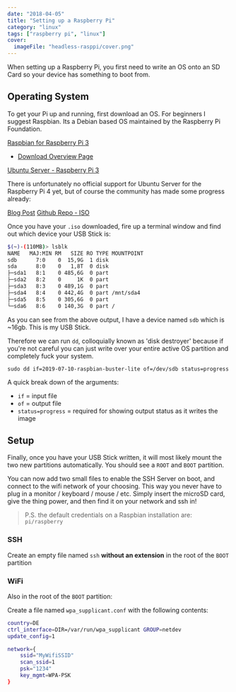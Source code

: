 ```yaml
---
date: "2018-04-05"
title: "Setting up a Raspberry Pi"
category: "linux"
tags: ["raspberry pi", "linux"]
cover:
  imageFile: "headless-rasppi/cover.png"
---
```


When setting up a Raspberry Pi, you first need to write an OS onto an SD Card so your device has something to boot from.

## Operating System

To get your Pi up and running, first download an OS. For beginners I suggest Raspbian. Its a Debian based OS maintained by the Raspberry Pi Foundation.

[Raspbian for Raspberry Pi 3](https://downloads.raspberrypi.org/raspbian_lite_latest)

- [Download Overview Page](https://www.raspberrypi.org/downloads/raspbian/)

[Ubuntu Server - Raspberry Pi 3](http://cdimage.ubuntu.com/releases/bionic/release/ubuntu-18.04.3-preinstalled-server-arm64+raspi3.img.xz)

There is unfortunately no official support for Ubuntu Server for the Raspberry Pi 4 yet, but of course the community has made some progress already:

[Blog Post](https://jamesachambers.com/raspberry-pi-4-ubuntu-server-desktop-18-04-3-image-unofficial/) [Github Repo - ISO](https://github.com/TheRemote/Ubuntu-Server-raspi4-unofficial/releases)

Once you have your `.iso` downloaded, fire up a terminal window and find out which device your USB Stick is:

```bash
$(~)-(110MB)> lsblk
NAME   MAJ:MIN RM   SIZE RO TYPE MOUNTPOINT
sdb    	 7:0    0  15,9G  1 disk
sda      8:0    0   1,8T  0 disk
├─sda1   8:1    0 485,6G  0 part
├─sda2   8:2    0     1K  0 part
├─sda3   8:3    0 489,1G  0 part
├─sda4   8:4    0 442,4G  0 part /mnt/sda4
├─sda5   8:5    0 305,6G  0 part
└─sda6   8:6    0 140,3G  0 part /
```

As you can see from the above output, I have a device named `sdb` which is ~16gb. This is my USB Stick.

Therefore we can run `dd`, colloquially known as 'disk destroyer' because if you're not careful you can just write over your entire active OS partition and completely fuck your system.

```
sudo dd if=2019-07-10-raspbian-buster-lite of=/dev/sdb status=progress
```

A quick break down of the arguments:

- `if` = input file
- `of` = output file
- `status=progress` = required for showing output status as it writes the image

## Setup

Finally, once you have your USB Stick written, it will most likely mount the two new partitions automatically. You should see a `ROOT` and `BOOT` partition.

You can now add two small files to enable the SSH Server on boot, and connect to the wifi network of your choosing. This way you never have to plug in a monitor / keyboard / mouse / etc. Simply insert the microSD card, give the thing power, and then find it on your network and ssh in!

> P.S. the default credentials on a Raspbian installation are: `pi/raspberry`

### SSH

Create an empty file named `ssh` **without an extension** in the root of the <code>BOOT</code> partition

### WiFi

Also in the root of the `BOOT` partition:

Create a file named `wpa_supplicant.conf` with the following contents:

```bash
country=DE
ctrl_interface=DIR=/var/run/wpa_supplicant GROUP=netdev
update_config=1

network={
	ssid="MyWifiSSID"
	scan_ssid=1
	psk="1234"
	key_mgmt=WPA-PSK
}
```
